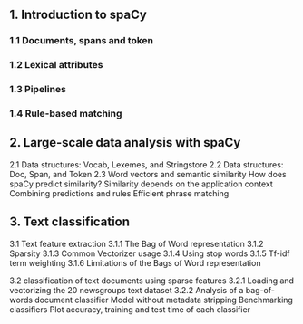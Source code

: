 ## 1. Introduction to spaCy
   ### 1.1 Documents, spans and token
   ### 1.2 Lexical attributes
   ### 1.3 Pipelines
   ### 1.4 Rule-based matching
## 2. Large-scale data analysis with spaCy
   2.1 Data structures: Vocab, Lexemes, and Stringstore
   2.2 Data structures: Doc, Span, and Token
   2.3 Word vectors and semantic similarity
       How does spaCy predict similarity?
       Similarity depends on the application context
       Combining predictions and rules
       Efficient phrase matching
## 3. Text classification
   3.1 Text feature extraction
   3.1.1 The Bag of Word representation
   3.1.2 Sparsity
   3.1.3 Common Vectorizer usage
   3.1.4 Using stop words
   3.1.5 Tf-idf term weighting
   3.1.6 Limitations of the Bags of Word representation

   3.2 classification of text documents using sparse features
   3.2.1 Loading and vectorizing the 20 newsgroups text dataset
   3.2.2 Analysis of a bag-of-words document classifier
         Model without metadata stripping
         Benchmarking classifiers
         Plot accuracy, training and test time of each classifier
   
    
